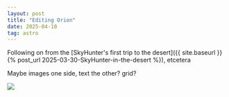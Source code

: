```yaml
---
layout: post
title: "Editing Orion"
date: 2025-04-10
tag: astro
---
```


Following on from the [SkyHunter's first trip to the desert]({{ site.baseurl }}{% post_url 2025-03-30-SkyHunter-in-the-desert %}), etcetera


Maybe images one side, text the other? grid?

<img src="/assets/images/25_04/psd r_r_250330_05_stacked.psd screenshot.png">
